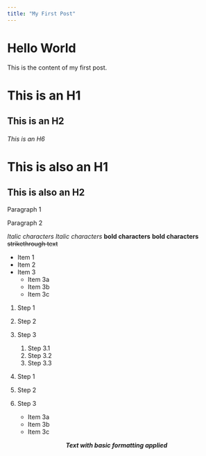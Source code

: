 ```yaml
---
title: "My First Post"
---
```


# Hello World

This is the content of my first post.

# This is an H1

## This is an H2

###### This is an H6

# This is also an H1

## This is also an H2

Paragraph 1

Paragraph 2

_Italic characters_
_Italic characters_
**bold characters**
**bold characters**
~~strikethrough text~~

-   Item 1
-   Item 2
-   Item 3
    -   Item 3a
    -   Item 3b
    -   Item 3c

1.  Step 1
2.  Step 2
3.  Step 3

    1.  Step 3.1
    2.  Step 3.2
    3.  Step 3.3

4.  Step 1
5.  Step 2
6.  Step 3
    -   Item 3a
    -   Item 3b
    -   Item 3c

**_<p style="text-align: center;">Text with basic formatting applied</p>_**
